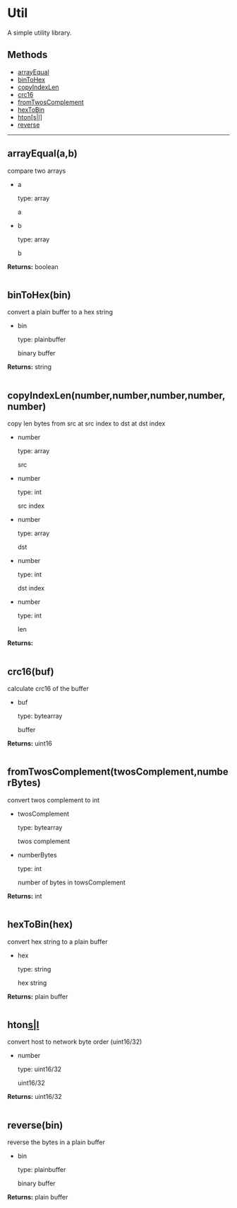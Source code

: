 # Util

A simple utility library.

## Methods

- [arrayEqual](#arrayequalab)
- [binToHex](#bintohexbin)
- [copyIndexLen](#copyindexlennumbernumbernumbernumbernumber)
- [crc16](#crc16buf)
- [fromTwosComplement](#fromtwoscomplementtwoscomplementnumberbytes)
- [hexToBin](#hextobinhex)
- [hton[s|l]](#hton[s|l]number)
- [reverse](#reversebin)

---

## arrayEqual(a,b)

compare two arrays

- a

  type: array

  a

- b

  type: array

  b

**Returns:** boolean

```

```

## binToHex(bin)

convert a plain buffer to a hex string

- bin

  type: plainbuffer

  binary buffer

**Returns:** string

```

```

## copyIndexLen(number,number,number,number,number)

copy len bytes from src at src index to dst at dst index

- number

  type: array

  src

- number

  type: int

  src index

- number

  type: array

  dst

- number

  type: int

  dst index

- number

  type: int

  len

**Returns:** 

```

```

## crc16(buf)

calculate crc16 of the buffer

- buf

  type: bytearray

  buffer

**Returns:** uint16

```

```

## fromTwosComplement(twosComplement,numberBytes)

convert twos complement to int

- twosComplement

  type: bytearray

  twos complement

- numberBytes

  type: int

  number of bytes in towsComplement

**Returns:** int

```

```

## hexToBin(hex)

convert hex string to a plain buffer

- hex

  type: string

  hex string

**Returns:** plain buffer

```

```

## hton[s|l](number)

convert host to network byte order (uint16/32)

- number

  type: uint16/32

  uint16/32

**Returns:** uint16/32

```

```

## reverse(bin)

reverse the bytes in a plain buffer

- bin

  type: plainbuffer

  binary buffer

**Returns:** plain buffer

```

```

